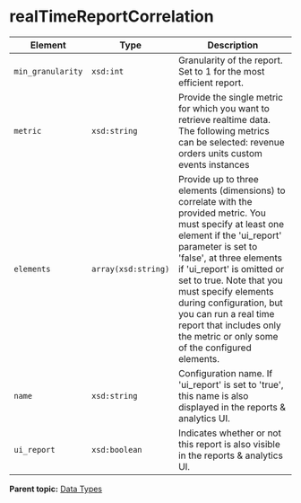 # realTimeReportCorrelation

 

|Element|Type|Description|
|-------|----|-----------|
|`min_granularity` |`xsd:int` | Granularity of the report. Set to 1 for the most efficient report. |
|`metric` |`xsd:string` | Provide the single metric for which you want to retrieve realtime data. The following metrics can be selected: revenue orders units custom events instances |
|`elements` |`array(xsd:string)` | Provide up to three elements \(dimensions\) to correlate with the provided metric. You must specify at least one element if the 'ui\_report' parameter is set to 'false', at three elements if 'ui\_report' is omitted or set to true. Note that you must specify elements during configuration, but you can run a real time report that includes only the metric or only some of the configured elements. |
| `name` |`xsd:string` | Configuration name. If 'ui\_report' is set to 'true', this name is also displayed in the reports & analytics UI. |
|`ui_report` |`xsd:boolean` | Indicates whether or not this report is also visible in the reports & analytics UI. |

**Parent topic:** [Data Types](../data_types/c_datatypes.md)


